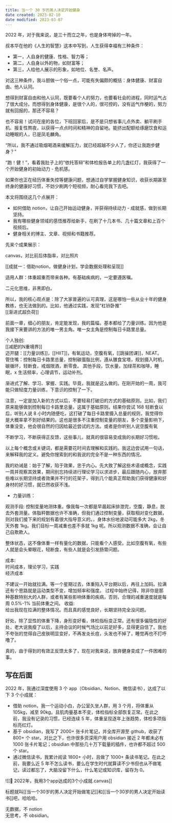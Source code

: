 ```yaml
---
title: 当一个 30 岁的男人决定开始健身
date created: 2023-02-10
date modified: 2023-03-07
---
```


2022 年，对于我来说，是三十而立之年，也是身体垮掉的一年。

叔本华在他的《人生的智慧》这本中写到，人生获得幸福有三种条件：

- 第一，人自身的健康、性格、智力等；
- 第二，人自身以外的物，如财富等；
- 第三，人给他人展示的形象，如地位、名誉、名声。

对这三种条件，我斗胆做一个俗一点，可能有失偏颇的概括：身体健康、财富自由、他人认同。

想得到财富自由和他人认同，既要看个人的努力，也要看社会的进程，同时运气占了很大成分。而想得到身体健康，是很个人的，很可控的，没有运气作梗的，努力就有回报的，那还不容易？

也不容易！试问在座的各位，下班回家后，是不是只想省事儿点外卖、躺平刷手机、报复性熬夜，以获得一点点时间和精神的自留地。能挤出配额给琢磨饮食和运动睡眠的人，已是凤毛麟角。

“所以，我不通过吸烟喝酒来缓解压力，就已经超越不少人了，你还让我跑步健身？”

“跑！健！”，看着我肚子上的“依托答辩”和体检报告单上的几盏红灯，我获得了一个开始健身的初始动力 - 危机感。

如果你也正在经历体重失控等健康问题，想通过自学掌握健身知识，收获长期甚至终身的健康好习惯，不妨少刷两个短视频，耐心看完我下去吧。

本文将围绕这几个点展开：

- 如何借助 notion，让自己开始运动健身，并获得持续动力 - 成就感，做到长期坚持。
- 我有哪些健身领域的感悟推荐给新手，在刷了十几本书、几十篇文章和上百个视频后。
- 健身相关的博主、文章、视频和书籍推荐。

先来个成果展示：

canvas，对比前后体脂率，对比照片

[[成就一：借助notion，做健身计划，学会数据处理和呈现]]

适用人群：体重超重而带来各种。有基础疾病的，一定要遵医嘱。

二元化思维，非黑即白。

所以，我的核心观点是：除了大家普遍的认可真理，这是哪怕一些从业十年的健身教练，也无法做到的。比如，他通过实践，发现“杠铃卧推”  
[[渐进式超负荷]]

前面一章，细心的朋友，肯定能发现，我的篇幅，基本都给了力量训练。因为他是我接下来要讲的方法的唯一男主角。唯一女主角是控制每日卡路里总量。

个人独创:  
[[减肥的N重境界]]  
迈开腿：[[力量训练]]，[[HIIT]]，有氧运动，空腹有氧，[[跳操团课]]，NEAT。
管住嘴：控制每日卡路里总量，控制碳蛋脂比例，遵从膳食宝塔，规划摄入时机，碳循环，轻断食，戒烟限酒，断零食。
其他手段，饮水量，加绿茶和咖啡，睡眠，x 生活频率，心理调节，运动补剂。

渐进式了解、学习、掌握、实践。毕竟，我就是这么做的。在刚开始的一周，我可能只做轻度力量训练，下意识的控制了一下。

注意，一定是加入新的方式以后，不要轻易打破旧的方式的基础原则。比如，我们原来能够做到控制每日卡路里总量，这属于基础原则。结果你尝试 168 轻断食以后，听别人说 8 小时内随便吃，这打破了每日卡路里摄入总量的规则，我觉得你是大概率拿不到好结果的。这也是很多不注重控制变量的朋友，多个变量影响下，体重没变，他会很自然的归因给最近尝试的方法。或者是你听别人说空腹有氧

不断学习，不断获得正反馈，这些事儿，就真的很容易变成我的长期好习惯啦。

以上每个概念或关键词，都是需要花时间去理解和实践的。我这边尝试用一句话，来解释我的定义。避免你搜索到的和我说的完全不是一种东西的情况。

我的劝诫是：始于了解，陷于效果，忠于内心。先大致了解这些术语或概念，实践一周并观察其效果，期间别忘持续进行理论学习以求进步，最后跟随内心，放弃那些难以长期坚持或者效果并不行的花架子，得到几个能真正帮助我们获得健康和好身材的好习惯，就已然收获不浅。

- 力量训练：

观测手段: 控制变量地测体重。像我每一次都是早晨起床排泄完，空腹，静息，脱去外套测量。体脂秤数据也许不准确，但我们通过控制变量，获取相对变化数据，则对我们接下来的规划有着很大指导意义的。，身体水份地波动可能多大 2kg，冬天外套 1kg。我们目标一周减重也差不多就 1kg 呢。所以观测数据不准确，会让自己自欺欺人。

整体状态，这不像体重一样有量化的数据，只能看个人感受。比如空腹有氧，有些人就是会头晕眼花，轻断食，有些人就是会引发肠胃问题。

成本:  
时间成本，理论学习，实践  
经济成本

不建议一开始就拉满。等一个星期过去，体重陷入平台期以后，再往上加码。拉满还有个思路就是运动类型不变，增加频率和强度。
过程中始终记得，除非你是那种基数特别大的人群，或者有某些影响体重的疾病，否则，合理的减重速度就是每周 0.5%-1% 当前体重之间。
收益:  
给出我现在拉满的整体情况。而且真的感觉良好，长期坚持完全没问题。

好处，除了显性的体重下降，身形变好看，体检指标变正常。还有很多偏隐性的好处，老大说我瘦了以后，主持会议的时候气场比以前足好多，显得更自信了。我也不夸张的觉得自己皮肤明显变好，不再发炎长痘，头发也不掉了，睡觉再也不打呼噜了。

真的，由于得到的有效正反馈太多了，现在对我来说，放弃健身变成了一件困难的事。

## 写在后面

2022 年，我通过深度使用 3 个 app（Obsidian、Notion、微信读书），达成了以下 3 个小成就：

- 借助 notion，我一个运动小白，办公室久坐人群，用 3 个月，将体重从 105kg，减至 90kg，且肌肉量基本不变，体检指标全部恢复正常。在此之前，我没有记录的习惯，已经连续 5 年，体重呈现逐年上涨趋势，体检多项指标亮红灯。
- 基于 obsidian，我写了 2000+ 张卡片笔记，并全库开源至 github，收获了 800+ 个 star。对比之下，也许很多资深用户用 obsidian 接近 2 年都未必有 1000 张卡片笔记；obsidian 中那些几十万下载量的插件，也许都不超过 500 个 star。
- 通过微信读书，我累计阅读 1800+ 小时，且做了 1000+ 条读书笔记。在此之前，我要么近 5 年不怎么读书，要么在学生时代就算读不少书但也从不做笔记，读过都忘了，大脑没留下什么，什么笔记或知识库，留存为 0。

![[🧩 2022年，我用3个app达成的3个小成就.canvas]]

标题就叫[[当一个30岁的男人决定开始做笔记]]和[[当一个30岁的男人决定开始读书]]吧，哈哈哈。

无数据，不 notion  
无思考，不 obsidian。
